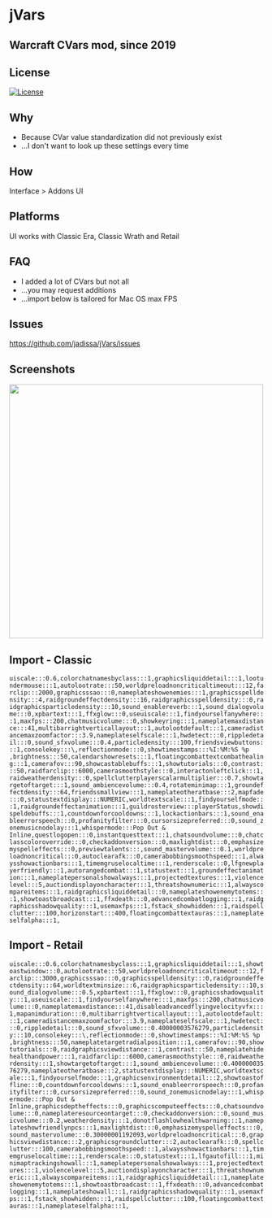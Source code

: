 # jVars
## Warcraft CVars mod, since 2019

## License
[![License](https://img.shields.io/badge/license-GPL-blue)](LICENSE)

## Why
- Because CVar value standardization did not previously exist
- ...I don't want to look up these settings every time 

## How
Interface > Addons UI

## Platforms
UI works with Classic Era, Classic Wrath and Retail

## FAQ
- I added a lot of CVars but not all
- ...you may request additions
- ...import below is tailored for Mac OS max FPS

## Issues
https://github.com/jadissa/jVars/issues

## Screenshots
<p float="left">
  <img src="IMG_3863.jpg" width="500" /> 
</p>

## Import - Classic
`uiscale:::0.6,colorchatnamesbyclass:::1,graphicsliquiddetail:::1,lootundermouse:::1,autolootrate:::50,worldpreloadnoncriticaltimeout:::12,farclip:::2000,graphicsssao:::0,nameplateshowenemies:::1,graphicsspelldensity:::4,raidgroundeffectdensity:::16,raidgraphicsspelldensity:::0,raidgraphicsparticledensity:::10,sound_enablereverb:::1,sound_dialogvolume:::0,xpbartext:::1,ffxglow:::0,useuiscale:::1,findyourselfanywhere:::1,maxfps:::200,chatmusicvolume:::0,showkeyring:::1,nameplatemaxdistance:::41,multibarrightverticallayout:::1,autolootdefault:::1,cameradistancemaxzoomfactor:::3.9,nameplateselfscale:::1,hwdetect:::0,rippledetail:::0,sound_sfxvolume:::0.4,particledensity:::100,friendsviewbuttons:::1,consolekey:::\,reflectionmode:::0,showtimestamps:::%I:%M:%S %p ,brightness:::50,calendarshowresets:::1,floatingcombattextcombathealing:::1,camerafov:::90,showcastablebuffs:::1,showtutorials:::0,contrast:::50,raidfarclip:::6000,camerasmoothstyle:::0,interactonleftclick:::1,raidweatherdensity:::0,spellclutterplayerscalarmultiplier:::0.7,showtargetoftarget:::1,sound_ambiencevolume:::0.4,rotateminimap:::1,groundeffectdensity:::64,friendssmallview:::1,nameplateotheratbase:::2,mapfade:::0,statustextdisplay:::NUMERIC,worldtextscale:::1,findyourselfmode:::1,raidgroundeffectanimation:::1,guildrosterview:::playerStatus,showdispeldebuffs:::1,countdownforcooldowns:::1,lockactionbars:::1,sound_enableerrorspeech:::0,profanityfilter:::0,cursorsizepreferred:::0,sound_zonemusicnodelay:::1,whispermode:::Pop Out & Inline,questlogopen:::0,instantquesttext:::1,chatsoundvolume:::0,chatclasscoloroverride:::0,checkaddonversion:::0,maxlightdist:::0,emphasizemyspelleffects:::0,previewtalents:::,sound_mastervolume:::0.1,worldpreloadnoncritical:::0,autoclearafk:::0,camerabobbingsmoothspeed:::1,alwaysshowactionbars:::1,timemgruselocaltime:::1,renderscale:::0,lfgnewplayerfriendly:::1,autorangedcombat:::1,statustext:::1,groundeffectanimation:::1,nameplatepersonalshowalways:::1,projectedtextures:::1,violencelevel:::5,auctiondisplayoncharacter:::1,threatshownumeric:::1,alwayscompareitems:::1,raidgraphicsliquiddetail:::0,nameplateshowenemytotems:::1,showtoastbroadcast:::1,ffxdeath:::0,advancedcombatlogging:::1,raidgraphicsshadowquality:::1,usemaxfps:::1,fstack_showhidden:::1,raidspellclutter:::100,horizonstart:::400,floatingcombattextauras:::1,nameplateselfalpha:::1,`

## Import - Retail
`uiscale:::0.6,colorchatnamesbyclass:::1,graphicsliquiddetail:::1,showtoastwindow:::0,autolootrate:::50,worldpreloadnoncriticaltimeout:::12,farclip:::3000,graphicsssao:::0,graphicsspelldensity:::0,raidgroundeffectdensity:::64,worldtextminsize:::6,raidgraphicsparticledensity:::10,sound_dialogvolume:::0.5,xpbartext:::1,ffxglow:::0,graphicsshadowquality:::1,useuiscale:::1,findyourselfanywhere:::1,maxfps:::200,chatmusicvolume:::0,nameplatemaxdistance:::41,disableadvancedflyingvelocityvfx:::1,mapanimduration:::0,multibarrightverticallayout:::1,autolootdefault:::1,cameradistancemaxzoomfactor:::3.9,nameplateselfscale:::1,hwdetect:::0,rippledetail:::0,sound_sfxvolume:::0.40000003576279,particledensity:::10,consolekey:::\,reflectionmode:::0,showtimestamps:::%I:%M:%S %p ,brightness:::50,nameplatetargetradialposition:::1,camerafov:::90,showtutorials:::0,raidgraphicsviewdistance:::1,contrast:::50,nameplatehidehealthandpower:::1,raidfarclip:::6000,camerasmoothstyle:::0,raidweatherdensity:::1,showtargetoftarget:::1,sound_ambiencevolume:::0.40000003576279,nameplateotheratbase:::2,statustextdisplay:::NUMERIC,worldtextscale:::1,findyourselfmode:::1,graphicsenvironmentdetail:::2,showtoastoffline:::0,countdownforcooldowns:::1,sound_enableerrorspeech:::0,profanityfilter:::0,cursorsizepreferred:::0,sound_zonemusicnodelay:::1,whispermode:::Pop Out & Inline,graphicsdeptheffects:::0,graphicscomputeeffects:::0,chatsoundvolume:::0,nameplateresourceontarget:::0,checkaddonversion:::0,sound_musicvolume:::0.2,weatherdensity:::1,donotflashlowhealthwarning:::1,nameplateshowfriendlynpcs:::1,maxlightdist:::0,emphasizemyspelleffects:::0,sound_mastervolume:::0.30000001192093,worldpreloadnoncritical:::0,graphicsviewdistance:::2,graphicsgroundclutter:::2,autoclearafk:::0,spellclutter:::100,camerabobbingsmoothspeed:::1,alwaysshowactionbars:::1,timemgruselocaltime:::1,renderscale:::0,statustext:::1,lfgautofill:::1,minimaptrackingshowall:::1,nameplatepersonalshowalways:::1,projectedtextures:::1,violencelevel:::5,auctiondisplayoncharacter:::1,threatshownumeric:::1,alwayscompareitems:::1,raidgraphicsliquiddetail:::1,nameplateshowenemytotems:::1,showtoastbroadcast:::1,ffxdeath:::0,advancedcombatlogging:::1,nameplateshowall:::1,raidgraphicsshadowquality:::1,usemaxfps:::1,fstack_showhidden:::1,raidspellclutter:::100,floatingcombattextauras:::1,nameplateselfalpha:::1,`
